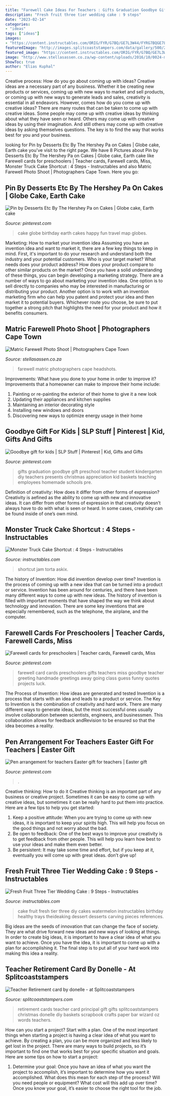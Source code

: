 ```yaml
---
title: "Farewell Cake Ideas For Teachers : Gifts Graduation Goodbye Gift Preschool Teacher Student Kindergarten Diy Teachers Presents Christmas Appreciation Kid Baskets Teaching Employees Homemade Schools Pre"
description: "Fresh fruit three tier wedding cake : 9 steps"
date: "2023-02-14"
categories:
- "ideas"
tags: ["ideas"]
images:
- "https://content.instructables.com/ORIG/FYR/G7BQ/GE7L3W44/FYRG7BQGE7L3W44.jpg?frame=1&amp;width=2100"
featuredImage: "http://images.splitcoaststampers.com/data/gallery/500/2010/05/17/DSC01742_by_donelle.JPG"
featured_image: "https://content.instructables.com/ORIG/FYR/G7BQ/GE7L3W44/FYRG7BQGE7L3W44.jpg?frame=1&amp;width=2100"
image: "http://www.stellasassen.co.za/wp-content/uploads/2016/10/0024-matric-dance-farewell-photographers-cape.jpg"
ShowToc: true
author: "Elias Kuphal"
---
```



Creative process: How do you go about coming up with ideas?
Creative ideas are a necessary part of any business. Whether it be creating new products or services, coming up with new ways to market and sell products, or coming up with new ways to generate leads and sales, creativity is essential in all endeavors. However, comes how do you come up with creative ideas? There are many routes that can be taken to come up with creative ideas. Some people may come up with creative ideas by thinking about what they have seen or heard. Others may come up with creative ideas by using their imagination. And still others may come up with creative ideas by asking themselves questions. The key is to find the way that works best for you and your business.

	

		
looking for Pin by Desserts Etc By The Hershey Pa on Cakes | Globe cake, Earth cake you've visit to the right page. We have 8 Pictures about Pin by Desserts Etc By The Hershey Pa on Cakes | Globe cake, Earth cake like Farewell cards for preschoolers | Teacher cards, Farewell cards, Miss, Monster Truck Cake Shortcut : 4 Steps - Instructables and also Matric Farewell Photo Shoot | Photographers Cape Town. Here you go:
		
    
## Pin By Desserts Etc By The Hershey Pa On Cakes | Globe Cake, Earth Cake

<img loading=lazy src="https://i.pinimg.com/736x/de/36/d0/de36d0dbb25d16ccffcf1f61a3fb74b1--globe-cake-fun-drinks.jpg" onerror="this.onerror=null;this.src='https://tse4.mm.bing.net/th?id=OIP.wOJ1pgJ-XhMx7lYmvwnq3AHaGx&amp;pid=15.1';" alt="Pin by Desserts Etc By The Hershey Pa on Cakes | Globe cake, Earth cake">

_Source: pinterest.com_

>cake globe birthday earth cakes happy fun travel map globes. 

	

Marketing: How to market your invention idea
Assuming you have an invention idea and want to market it, there are a few key things to keep in mind. First, it's important to do your research and understand both the industry and your potential customers. Who is your target market? What needs does your product address? How does your product compare to other similar products on the market? Once you have a solid understanding of these things, you can begin developing a marketing strategy.
There are a number of ways to go about marketing your invention idea. One option is to sell directly to companies who may be interested in manufacturing or distributing your product. Another option is to work with an invention marketing firm who can help you patent and protect your idea and then market it to potential buyers. Whichever route you choose, be sure to put together a strong pitch that highlights the need for your product and how it benefits consumers.

    
## Matric Farewell Photo Shoot | Photographers Cape Town

<img loading=lazy src="http://www.stellasassen.co.za/wp-content/uploads/2016/10/0024-matric-dance-farewell-photographers-cape.jpg" onerror="this.onerror=null;this.src='https://tse3.mm.bing.net/th?id=OIP.jKbvcz8dn0gA3OiLwxv15QHaLY&amp;pid=15.1';" alt="Matric Farewell Photo Shoot | Photographers Cape Town">

_Source: stellasassen.co.za_

>farewell matric photographers cape headshots. 

	

Improvements: What have you done to your home in order to improve it?
Improvements that a homeowner can make to improve their home include: 
1. Painting or re-painting the exterior of their home to give it a new look 
2. Updating their appliances and kitchen supplies 
3. Maintaining an interior decorating style 
4. Installing new windows and doors 
5. Discovering new ways to optimize energy usage in their home 

    
## Goodbye Gift For Kids | SLP Stuff | Pinterest | Kid, Gifts And Gifts

<img loading=lazy src="https://s-media-cache-ak0.pinimg.com/736x/fd/d5/a1/fdd5a148c91c90a0b012528bfd3cd556.jpg" onerror="this.onerror=null;this.src='https://tse2.mm.bing.net/th?id=OIP.AvBc9BJ54PbScMUH4Zdt_wHaJ3&amp;pid=15.1';" alt="Goodbye gift for kids | SLP Stuff | Pinterest | Kid, Gifts and Gifts">

_Source: pinterest.com_

>gifts graduation goodbye gift preschool teacher student kindergarten diy teachers presents christmas appreciation kid baskets teaching employees homemade schools pre. 

	

Definition of creativity: How does it differ from other forms of expression?
Creativity is aefined as the ability to come up with new and innovative ideas. It can differ from other forms of expression in that creativity doesn’t always have to do with what is seen or heard. In some cases, creativity can be found inside of one’s own mind.

    
## Monster Truck Cake Shortcut : 4 Steps - Instructables

<img loading=lazy src="https://content.instructables.com/ORIG/FBY/SY0L/HFD1EWEE/FBYSY0LHFD1EWEE.jpg?frame=1&amp;width=2100" onerror="this.onerror=null;this.src='https://tse4.mm.bing.net/th?id=OIP.46NOZR_vW0UdBxYCNiVTYAHaFi&amp;pid=15.1';" alt="Monster Truck Cake Shortcut : 4 Steps - Instructables">

_Source: instructables.com_

>shortcut jam torta askix. 

	

The history of Invention: How did invention develop over time?
Invention is the process of coming up with a new idea that can be turned into a product or service. Invention has been around for centuries, and there have been many different ways to come up with new ideas. The history of invention is filled with important moments that have shaped the way we think about technology and innovation. There are some key inventions that are especially remembered, such as the telephone, the airplane, and the computer.

    
## Farewell Cards For Preschoolers | Teacher Cards, Farewell Cards, Miss

<img loading=lazy src="https://i.pinimg.com/736x/84/79/7c/84797c09edda0f96656d8ef84ff795e9--farewell-card-male-birthday.jpg" onerror="this.onerror=null;this.src='https://tse3.mm.bing.net/th?id=OIP.dzOnAjyHBvBWYALLLiZDjQHaJ3&amp;pid=15.1';" alt="Farewell cards for preschoolers | Teacher cards, Farewell cards, Miss">

_Source: pinterest.com_

>farewell card cards preschoolers gifts teachers miss goodbye teacher greeting handmade greetings away going class guess funny quotes projects luck. 

	

The Process of Invention: How ideas are generated and tested
Invention is a process that starts with an idea and leads to a product or service. The Key to Invention is the combination of creativity and hard work. There are many different ways to generate ideas, but the most successful ones usually involve collaboration between scientists, engineers, and businessmen. This collaboration allows for feedback andRevision to be ensured so that the idea becomes a reality.

    
## Pen Arrangement For Teachers Easter Gift For Teachers | Easter Gift

<img loading=lazy src="https://i.pinimg.com/736x/d0/f8/ec/d0f8eca50480d668393339ad0953cfce--gift-for-teacher-easter-gift.jpg" onerror="this.onerror=null;this.src='https://tse2.mm.bing.net/th?id=OIP.ZIvyjCnT4WPQL3137yKCIAHaHa&amp;pid=15.1';" alt="Pen arrangement for teachers Easter gift for teachers | Easter gift">

_Source: pinterest.com_

>. 

	

Creative thinking: How to do it
Creative thinking is an important part of any business or creative project. Sometimes it can be easy to come up with creative ideas, but sometimes it can be really hard to put them into practice. Here are a few tips to help you get started: 
1. Keep a positive attitude: When you are trying to come up with new ideas, it is important to keep your spirits high. This will help you focus on the good things and not worry about the bad. 
2. Be open to feedback: One of the best ways to improve your creativity is to get feedback from other people. This will help you learn how best to use your ideas and make them even better. 
3. Be persistent: It may take some time and effort, but if you keep at it, eventually you will come up with great ideas. don’t give up!

    
## Fresh Fruit Three Tier Wedding Cake : 9 Steps - Instructables

<img loading=lazy src="https://content.instructables.com/ORIG/FYR/G7BQ/GE7L3W44/FYRG7BQGE7L3W44.jpg?frame=1&amp;width=2100" onerror="this.onerror=null;this.src='https://tse3.mm.bing.net/th?id=OIP.Jg5K-Y55TptopKwALqLwsQHaJ4&amp;pid=15.1';" alt="Fresh Fruit Three Tier Wedding Cake : 9 Steps - Instructables">

_Source: instructables.com_

>cake fruit fresh tier three diy cakes watermelon instructables birthday healthy trays theideaking dessert desserts carving pieces references. 

	

Big ideas are the seeds of innovation that can change the face of society. They are what drive forward new ideas and new ways of looking at things. In order to create big ideas, it is important to have a clear idea of what you want to achieve. Once you have the idea, it is important to come up with a plan for accomplishing it. The final step is to put all of your hard work into making this idea a reality.

    
## Teacher Retirement Card By Donelle - At Splitcoaststampers

<img loading=lazy src="http://images.splitcoaststampers.com/data/gallery/500/2010/05/17/DSC01742_by_donelle.JPG" onerror="this.onerror=null;this.src='https://tse4.mm.bing.net/th?id=OIP.JpaG1_E0kayF9KeZbGtzAQHaJ4&amp;pid=15.1';" alt="Teacher Retirement card by donelle - at Splitcoaststampers">

_Source: splitcoaststampers.com_

>retirement cards teacher card principal gift gifts splitcoaststampers christmas donelle diy baskets scrapbook crafts paper bar wizard oz words teachers. 

	

How can you start a project?
Start with a plan. One of the most important things when starting a project is having a clear idea of what you want to achieve. By creating a plan, you can be more organized and less likely to get lost in the project. There are many ways to build projects, so it’s important to find one that works best for your specific situation and goals. Here are some tips on how to start a project: 
1. Determine your goal: Once you have an idea of what you want the project to accomplish, it’s important to determine how you want it accomplished. What does this mean for each step of the process? Will you need people or equipment? What cost will this add up over time? Once you know your goal, it’s easier to choose the right tool for the job.


